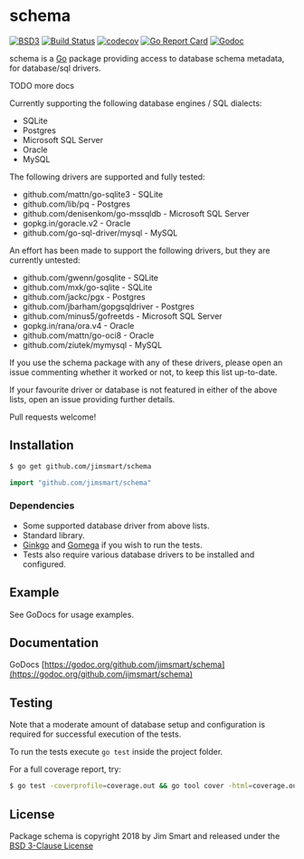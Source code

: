 # schema

[![BSD3](https://img.shields.io/badge/license-BSD3-blue.svg?style=flat)](LICENSE.md) [![Build Status](https://img.shields.io/travis/jimsmart/schema/master.svg?style=flat)](https://travis-ci.org/jimsmart/schema) [![codecov](https://codecov.io/gh/jimsmart/schema/branch/master/graph/badge.svg)](https://codecov.io/gh/jimsmart/schema) [![Go Report Card](https://goreportcard.com/badge/github.com/jimsmart/schema)](https://goreportcard.com/report/github.com/jimsmart/schema) [![Godoc](https://img.shields.io/badge/godoc-reference-blue.svg?style=flat)](https://godoc.org/github.com/jimsmart/schema)

schema is a [Go](https://golang.org) package providing access to database schema metadata, for database/sql drivers.

TODO more docs

Currently supporting the following database engines / SQL dialects:

- SQLite
- Postgres
- Microsoft SQL Server
- Oracle
- MySQL

The following drivers are supported and fully tested:

- github.com/mattn/go-sqlite3 - SQLite
- github.com/lib/pq - Postgres
- github.com/denisenkom/go-mssqldb - Microsoft SQL Server
- gopkg.in/goracle.v2 - Oracle
- github.com/go-sql-driver/mysql - MySQL

An effort has been made to support the following drivers, but they are currently untested:

- github.com/gwenn/gosqlite - SQLite
- github.com/mxk/go-sqlite - SQLite
- github.com/jackc/pgx - Postgres
- github.com/jbarham/gopgsqldriver - Postgres
- github.com/minus5/gofreetds - Microsoft SQL Server
- gopkg.in/rana/ora.v4 - Oracle
- github.com/mattn/go-oci8 - Oracle
- github.com/ziutek/mymysql - MySQL

If you use the schema package with any of these drivers, please open an issue commenting whether it worked or not, to keep this list up-to-date.

If your favourite driver or database is not featured in either of the above lists, open an issue providing further details.

Pull requests welcome!


## Installation
```bash
$ go get github.com/jimsmart/schema
```

```go
import "github.com/jimsmart/schema"
```

### Dependencies

- Some supported database driver from above lists.
- Standard library.
- [Ginkgo](https://onsi.github.io/ginkgo/) and [Gomega](https://onsi.github.io/gomega/) if you wish to run the tests.
- Tests also require various database drivers to be installed and configured.

## Example

See GoDocs for usage examples.

## Documentation

GoDocs [https://godoc.org/github.com/jimsmart/schema](https://godoc.org/github.com/jimsmart/schema)

## Testing

Note that a moderate amount of database setup and configuration is required for successful execution of the tests.

To run the tests execute `go test` inside the project folder.

For a full coverage report, try:

```bash
$ go test -coverprofile=coverage.out && go tool cover -html=coverage.out
```

## License

Package schema is copyright 2018 by Jim Smart and released under the [BSD 3-Clause License](LICENSE.md)
